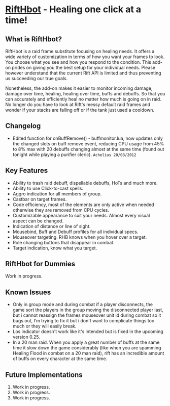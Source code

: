 [RiftHbot](http://riftui.com/downloads/info213-RiftHbot.html/) - Healing one click at a time!
=============================================================================================

What is RiftHbot?
-----------------
RiftHbot is a raid frame substitute focusing on healing needs. It offers a wide variety of customization in terms of how you want your frames to look. You choose what you see and how you respond to the condition. This add-on prides on giving you the best setup for your individual needs. Please however understand that the current Rift API is limited and thus preventing us succeeding our true goals.

Nonetheless, the add-on makes it easier to monitor incoming damage, damage over time, healing, healing over time, buffs and debuffs. So that you can accurately and efficiently heal no matter how much is going on in raid. No longer do you have to look at Rift's messy default raid frames and wonder if your stacks are falling off or if the tank just used a cooldown.

Changelog
---------
- Edited function for onBuffRemove() - buffmonitor.lua, now updates only the changed slots on buff remove event, reducing CPU usage from 45% to 8% max with 20 debuffs changing almost at the same time (found out tonight while playing a purifier cleric). `Achelius 20/03/2012`

Key Features
------------
- Ability to trash raid debuff, dispellable debuffs, HoTs and much more.
- Ability to use Click-to-cast spells.
- Aggro indication for all members of group.
- Castbar on target frames.
- Code efficiency, most of the elements are only active when needed otherwise they are removed from CPU cycles.
- Customizable appearance to suit your needs. Almost every visual aspect can be changed.
- Indication of distance or line of sight.
- Mousebind, Buff and Debuff profiles for all individual specs.
- Mouseover targeting. RHB knows when you hover over a target.
- Role changing buttons that disappear in combat.
- Target indication, know what you target.

RiftHbot for Dummies
--------------------
Work in progress.

Known Issues
------------
- Only in group mode and during combat if a player disconnects, the game sort the players in the group moving the disconnected player last, but i cannot reassign the frames mouseover unit id during combat so it bugs out, I’m trying to fix it but i don't want to complicate things too much or they will easily break.
- Los indicator doesn't work like it's intended but is fixed in the upcoming version 0.25.
- In a 20 man raid. When you apply a great number of buffs at the same time it slow down the game considerably (like when you are spamming Healing Flood in combat on a 20 man raid), rift has an incredible amount of buffs on every character at the same time.

Future Implementations
----------------------
1. Work in progress.
2. Work in progress.
3. Work in progress.
